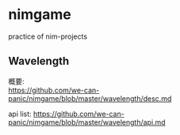 # nimgame

practice of nim-projects

## Wavelength
概要:  
https://github.com/we-can-panic/nimgame/blob/master/wavelength/desc.md

api list: 
https://github.com/we-can-panic/nimgame/blob/master/wavelength/api.md